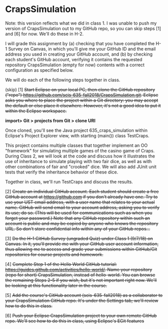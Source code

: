# CrapsSimulation

Note: this version reflects what we did in class 1.  I was unable to push my version of CrapsSimulation out to my GitHub repo, so you can skip steps [1] and [6] for now.  We'll do these in H-2.

I will grade this assignment by (a) checking that you have completed the H-1 Survey on Canvas, in which you'll give me your GitHub ID and the email address you used in creating your GitHub account, and (b) by checking each student's GitHub account, verifying it contains the requested repository CrapsSimulation (empty for now) contents with a correct configuration as specified below.

We will do each of the following steps together in class.

(skip) [1] <strike>Start Eclipse on your local PC, then clone the GitHub repository ("repo") https://github.com/seis-635-fall2018/CrapsSimulation.git.  Eclipse asks you where to place the project within a Git directory: you may accept the default or else place it elsewhere.  However, it's not a good idea to put it within the Eclipse workspace. </strike>

<strong>import> Git > projects from Git > clone URI</strong>

Once cloned, you'll see the Java project 635_craps_simulation within Eclipse's Project Explorer view, with starting (main()) class TestCraps.

This project contains multiple classes that together implement an OO "framework" for simulating multiple games of the casino game of Craps. During Class 2, we will look at the code and discuss how it illustrates the use of inheritance to simulate playing with two fair dice, as well as with other combinations of fair and "crooked" dice. We will also add JUnit unit tests that verify the inheritance behavior of these dice.

Together in class, we'll run TestCraps and discuss the results.

[2] <strike>Create an individual GitHub account. Each student should create a free GitHub account at https://github.com if you don't already have one. Try to use your UST email address, with a user name that relates to your actual name. GitHub will send email to your account address, asking you to verify its use; do so. (This will be used for communications such as when you forget your password.) Note that any GitHub repository within such an account is public and may be copied by anyone who knows the repository URL. So don't store confidential info within any of your GitHub repos...</strike>

[3] <strike>Do the H-1 GitHub Survey (ungraded Quiz) under Class 1 (9/7/18) on Canvas.  In it, you'll provide me with your GitHub user account information, thus allowing me to access and grade your submissions within GitHub/Git repositories for course projects and homework.</strike>

[4] <strike>Complete Step 1 of the Hello World GitHub tutorial: https://guides.github.com/activities/hello-world/.  Name your repository (repo for short) CrapsSimulation, instead of hello-world. You can browse the remaining Steps 2-5 if you wish, but it's not important right now. We'll be looking at this functionality later in the course.</strike>

[5] <strike>Add the course's GitHub account (seis-635-fall2018) as a collaborator to your CrapsSimulation GitHub repo. It's under the Settings tab; we'll review how to do this in class.</strike>

[6] <strike> Push your Eclipse CrapsSimulation project to your own remote GitHub repo. We'll see how to do this in class, using Eclipse's EGit features</strike>

